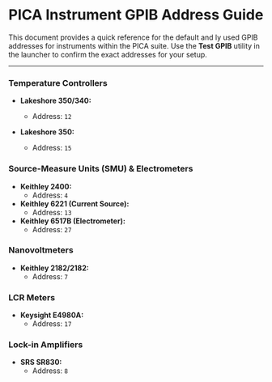 # PICA Instrument GPIB Address Guide

This document provides a quick reference for the default and ly used GPIB addresses for instruments within the PICA suite. Use the **Test GPIB** utility in the launcher to confirm the exact addresses for your setup.

---

### Temperature Controllers
*   **Lakeshore 350/340:**
    *   Address: `12`

*   **Lakeshore 350:**
    *   Address: `15`

### Source-Measure Units (SMU) & Electrometers
*   **Keithley 2400:**
    *   Address: `4`
*   **Keithley 6221 (Current Source):**
    *    Address: `13`
*   **Keithley 6517B (Electrometer):**
    *    Address: `27`

### Nanovoltmeters
*   **Keithley 2182/2182:**
    *    Address: `7`

### LCR Meters
*   **Keysight E4980A:**
    *    Address: `17`

### Lock-in Amplifiers
*   **SRS SR830:**
    *    Address: `8`